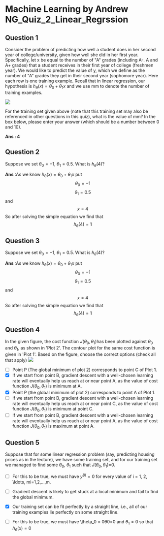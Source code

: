 

# Machine Learning by Andrew NG_Quiz_2_Linear_Regrssion
## Question 1
Consider the problem of predicting how well a student does in her second year of college/university, given how well she did in her first year.
Specifically, let x be equal to the number of "A" grades (including A-. A and A+ grades) that a student receives in their first year of college (freshmen year). We would like to predict the value of y, which we define as the number of "A" grades they get in their second year (sophomore year).
Here each row is one training example. Recall that in linear regression, our hypothesis is  $h_\theta(x) = \theta_0 + \theta_1x$ and we use  mm  to denote the number of training examples.

![](https://d396qusza40orc.cloudfront.net/flex-ml/quizIIq1v2.png)

For the training set given above (note that this training set may also be referenced in other questions in this quiz), what is the value of mm? In the box below, please enter your answer (which should be a number between 0 and 10).

**Ans : 4**
## Question 2
Suppose we set $\theta_0 = -1$, $\theta_1 = 0.5$. What is $h_{\theta}(4)$?

**Ans**  :As we know $h_\theta(x) = \theta_0 + \theta_1x$ put $$\theta_0 = -1$$  $$\theta_1 = 0.5$$ and $$x = 4$$ So after solving the simple equation we find that  $$h_{\theta}(4)=1$$
## Question 3
Suppose we set $\theta_0 = -1$, $\theta_1 = 0.5$. What is $h_{\theta}(4)$?

**Ans** :As we know $h_\theta(x) = \theta_0 + \theta_1x$ 
put $$\theta_0 = -1$$  $$\theta_1 = 0.5$$ and  $$x = 4$$
So after solving the simple equation we find that $$h_{\theta}(4)=1$$
## Question 4  
In the given figure, the cost function $J(\theta_0,\theta_1)$has been plotted against $\theta_0$​ and $\theta_1$​, as shown in 'Plot 2'. The contour plot for the same cost function is given in 'Plot 1'. Based on the figure, choose the correct options (check all that apply)
![](https://d396qusza40orc.cloudfront.net/ml/images/4.2-quiz-1.png)

 - [ ] Point P (The global minimum of plot 2) corresponds to point C of Plot 1.
 - [x] If we start from point B, gradient descent with a well-chosen learning rate will eventually help us reach at or near point A, as the value of cost function $J(\theta_0,\theta_1)$ is minimum at A.
 - [x] Point P (the global minimum of plot 2) corresponds to point A of Plot 1.
 - [ ] If we start from point B, gradient descent with a well-chosen learning rate will eventually help us reach at or near point C, as the value of cost function $J(\theta_0,\theta_1)$ is minimum at point C.
 - [ ] If we start from point B, gradient descent with a well-chosen learning rate will eventually help us reach at or near point A, as the value of cost function $J(\theta_0,\theta_1)$ is maximum at point A.

## Question 5 
Suppose that for some linear regression problem (say, predicting housing prices as in the lecture), we have some training set, and for our training set we managed to find some  $\theta_0$​,  $\theta_1$  such that  $J(\theta_0, \theta_1)$=0.

 - [ ] For this to be true, we must have $y^{(i)} = 0$ for every value of i = 1, 2, \ldots, mi=1,2,…,m.
 - [ ] Gradient descent is likely to get stuck at a local minimum and fail to find the global minimum.
 - [x] Our training set can be fit perfectly by a straight line,
i.e., all of our training examples lie perfectly on some straight line.
 - [ ] For this to be true, we must have \theta_0 = 0θ0​=0 and $\theta_1 = 0$ so that $h_\theta(x) = 0$

